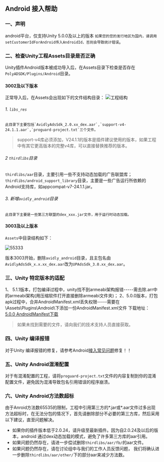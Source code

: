## Android 接入帮助
### 一、声明
android平台，仅支持Unity 5.0.0及以上的版本
`如果您的您的发行地区为国内，请调用setCustomerIdForAndroid传入AndroidId，否则会导致统计错误`。
### 二、检查Unity工程Assets目录是否正确
Unity插件Android版本被成功导入后，在Assets目录下检查是否存在`PolyADSDK/Plugins/Android`目录。


#### 3002及以下版本
正常导入后，在Assets会出现如下的文件结构目录：
![工程结构](http://docs.upltv.com/uploads/201804/5acc569aeb642_5acc569a.png "工程结构")

###### 1. `libs_res`
	此目录下主要包括`AvidlyAdsSdk_2.0.xx_dex.aar`,`support-v4-24.1.1.aar`,`proguard-project.txt`三个文件。
> 	support-v4库必须添加，V24.1.1的版本是插件建议使用的版本，如果工程中有其它更高版本的完整v4库，可以直接替换推荐的版本。

###### 2 `thirdlibs`目录
`thirdlibs/aar`目录，主要引用一些不支持动态加载的广告联盟库；`thirdlibs/android_support_library`目录，主要是一些广告运行所依赖的Android支持库，如appcompat-v7-24.1.1.jar。

###### 3. 新增`avidly_android`目录
	此目录下主要是一些第三方联盟的dex_xxx.jar文件，用于运行时动态加载。


#### 3003及以上版本
`Assets`中目录结构如下：

![55333](http://docs.upltv.com/uploads/201805/5b026a7687a70_5b026a76.jpeg "55333")

版本3003开始，删除`avidly_android`目录，且主包名由`AvidlyAdsSdk_x.x.xx_dex.aar`改为`UPAdsSdk_3.0.xx_dex.aar`。


### 三、Unity 特定版本的适配
1、 5.1.1版本，打包编译过程中，unity找不到armeabi架构报错-----需去除.arr中的armeabi架构(用压缩软件打开直接删除armeabi文件夹)；
2、5.0.0版本，打包apk过程中，合并AndroidManifest.xml丢失权限-----需要在\Assets\Plugins\Android\下添加一份AndroidManifest.xml文件
下载地址： [5.0.0 AndroidManifest下载](http://ads-sdk-doc.haloapps.com/docs/show/13 "SDK下载页面")
> 如果未找到需要的文件，请向我们的技术支持人员直接获取。

### 四、Unity 编译报错
对于Unity 编译报错的修复，请参考Android[接入常见问题](http://ads-sdk-doc.haloapps.com/docs/show/61 "常见问题")修复！！

### 五、Unity Android混淆配置
对于有混淆配置的工程，请将`proguard-project.txt`文件的内容复制到你的混淆配置文件，避免因为混淆导致包名引用错误的程序崩溃。

### 六、Unity Android方法数超标
由于Anroid方法数65535的限制，工程中引用第三方的*.jar或*.aar文件过多出现方法超标时，在无法分包的情况下，首先请删除部分不必要的第三方库，然后采用以下建议，直至问题解决。
- 如果你的插件版本低于2.0.24，请升级至最新插件。因为自2.0.24及以后的版本，android 通过dex动态加载的模式，避免了许多第三方库的aar引用。
- 如果问题仍然存在，请进一步偿试删除`thirdlibs/aar/fb/`的aar文件。
- 如果问题仍然存在，请在讨论组中与我们的工作人员反馈问题， 我们将确认进一步删除`thirdlibs/aar/other/`下的部分aar来减少方法数。
